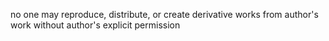 no one may reproduce, distribute, or create derivative works from author's work without author's explicit permission
